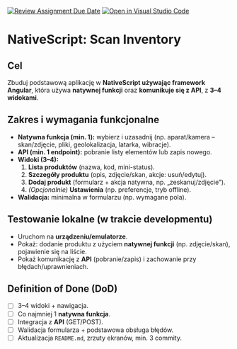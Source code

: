 [![Review Assignment Due Date](https://classroom.github.com/assets/deadline-readme-button-22041afd0340ce965d47ae6ef1cefeee28c7c493a6346c4f15d667ab976d596c.svg)](https://classroom.github.com/a/Uu9lUx8_)
[![Open in Visual Studio Code](https://classroom.github.com/assets/open-in-vscode-2e0aaae1b6195c2367325f4f02e2d04e9abb55f0b24a779b69b11b9e10269abc.svg)](https://classroom.github.com/online_ide?assignment_repo_id=21331169&assignment_repo_type=AssignmentRepo)
# NativeScript: Scan Inventory

## Cel
Zbuduj podstawową aplikację w **NativeScript używając framework Angular**, która używa **natywnej funkcji** oraz **komunikuje się z API**, z **3–4 widokami**.

## Zakres i wymagania funkcjonalne
- **Natywna funkcja (min. 1):** wybierz i uzasadnij (np. aparat/kamera – skan/zdjęcie, pliki, geolokalizacja, latarka, wibracje).
- **API (min. 1 endpoint):** pobranie listy elementów lub zapis nowego.
- **Widoki (3–4):**
  1. **Lista produktów** (nazwa, kod, mini-status).
  2. **Szczegóły produktu** (opis, zdjęcie/skan, akcje: usuń/edytuj).
  3. **Dodaj produkt** (formularz + akcja natywna, np. „zeskanuj/zdjęcie”).
  4. *(Opcjonalnie)* **Ustawienia** (np. preferencje, tryb offline).
- **Walidacja:** minimalna w formularzu (np. wymagane pola).

## Testowanie lokalne (w trakcie developmentu)
- Uruchom na **urządzeniu/emulatorze**.
- Pokaż: dodanie produktu z użyciem **natywnej funkcji** (np. zdjęcie/skan), pojawienie się na liście.
- Pokaż komunikację z **API** (pobranie/zapis) i zachowanie przy błędach/uprawnieniach.

## Definition of Done (DoD)
- [ ] 3–4 widoki + nawigacja.
- [ ] Co najmniej 1 **natywna funkcja**.
- [ ] Integracja z **API** (GET/POST).
- [ ] Walidacja formularza + podstawowa obsługa błędów.
- [ ] Aktualizacja `README.md`, zrzuty ekranów, min. 3 commity.
